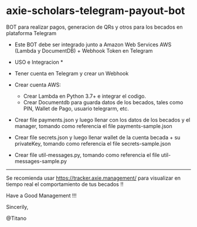 # axie-scholars-telegram-payout-bot
BOT para realizar pagos, generacion de QRs y otros para los becados en plataforma Telegram

- Este BOT debe ser integrado junto a Amazon Web Services AWS (Lambda y DocumentDB) + Webhook Token en Telegram

* USO e Integracion *

- Tener cuenta en Telegram y crear un Webhook
- Crear cuenta AWS:
  - Crear Lambda en Python 3.7+ e integrar el codigo.
  - Crear Documentdb para guarda datos de los becados, tales como PIN, Wallet de Pago, usuario telegrarm, etc.


- Crear file payments.json y luego llenar con los datos de los becados y el manager,  tomando como referencia el file payments-sample.json
- Crear file secrets.json y luego llenar wallet de la cuenta becada + su privateKey, tomando como referencia el file secrets-sample.json 
- Crear file util-messages.py, tomando como referencia el file util-messages-sample.py



---

Se recomienda usar https://tracker.axie.management/ para visualizar en tiempo real el comportamiento de tus becados !!

Have a Good Management !!!

Sincerily,

@Titano